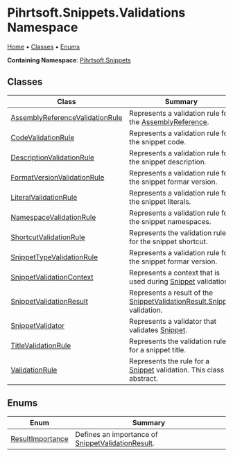 # Pihrtsoft\.Snippets\.Validations Namespace

[Home](../../../README.md) &#x2022; [Classes](#classes) &#x2022; [Enums](#enums)

**Containing Namespace**: [Pihrtsoft.Snippets](../README.md)

## Classes

| Class | Summary |
| ----- | ------- |
| [AssemblyReferenceValidationRule](AssemblyReferenceValidationRule/README.md) | Represents a validation rule for the [AssemblyReference](../AssemblyReference/README.md)\. |
| [CodeValidationRule](CodeValidationRule/README.md) | Represents a validation rule for the snippet code\. |
| [DescriptionValidationRule](DescriptionValidationRule/README.md) | Represents a validation rule for the snippet description\. |
| [FormatVersionValidationRule](FormatVersionValidationRule/README.md) | Represents a validation rule for the snippet formar version\. |
| [LiteralValidationRule](LiteralValidationRule/README.md) | Represents a validation rule for the snippet literals\. |
| [NamespaceValidationRule](NamespaceValidationRule/README.md) | Represents a validation rule for the snippet namespaces\. |
| [ShortcutValidationRule](ShortcutValidationRule/README.md) | Represents the validation rule for the snippet shortcut\. |
| [SnippetTypeValidationRule](SnippetTypeValidationRule/README.md) | Represents a validation rule for the snippet formar version\. |
| [SnippetValidationContext](SnippetValidationContext/README.md) | Represents a context that is used during [Snippet](../Snippet/README.md) validation\. |
| [SnippetValidationResult](SnippetValidationResult/README.md) | Represents a result of the [SnippetValidationResult.Snippet](SnippetValidationResult/Snippet/README.md) validation\. |
| [SnippetValidator](SnippetValidator/README.md) | Represents a validator that validates [Snippet](../Snippet/README.md)\. |
| [TitleValidationRule](TitleValidationRule/README.md) | Represents the validation rule for a snippet title\. |
| [ValidationRule](ValidationRule/README.md) | Represents the rule for a [Snippet](../Snippet/README.md) validation\. This class is abstract\. |

## Enums

| Enum | Summary |
| ---- | ------- |
| [ResultImportance](ResultImportance/README.md) | Defines an importance of [SnippetValidationResult](SnippetValidationResult/README.md)\. |

